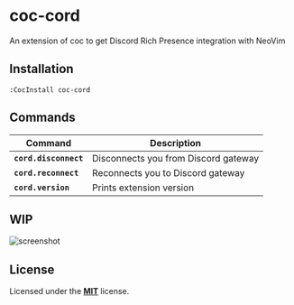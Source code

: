 # coc-cord

An extension of coc to get Discord Rich Presence integration with NeoVim

## Installation

`:CocInstall coc-cord`

## Commands

| Command | Description |
| - | - |
| **`cord.disconnect`** | Disconnects you from Discord gateway |
| **`cord.reconnect`** | Reconnects you to Discord gateway |
| **`cord.version`** | Prints extension version |

## WIP

![screenshot](screenshot.png)

## License

Licensed under the [**MIT**](https://choosealicense.com/licenses/mit/) license.
